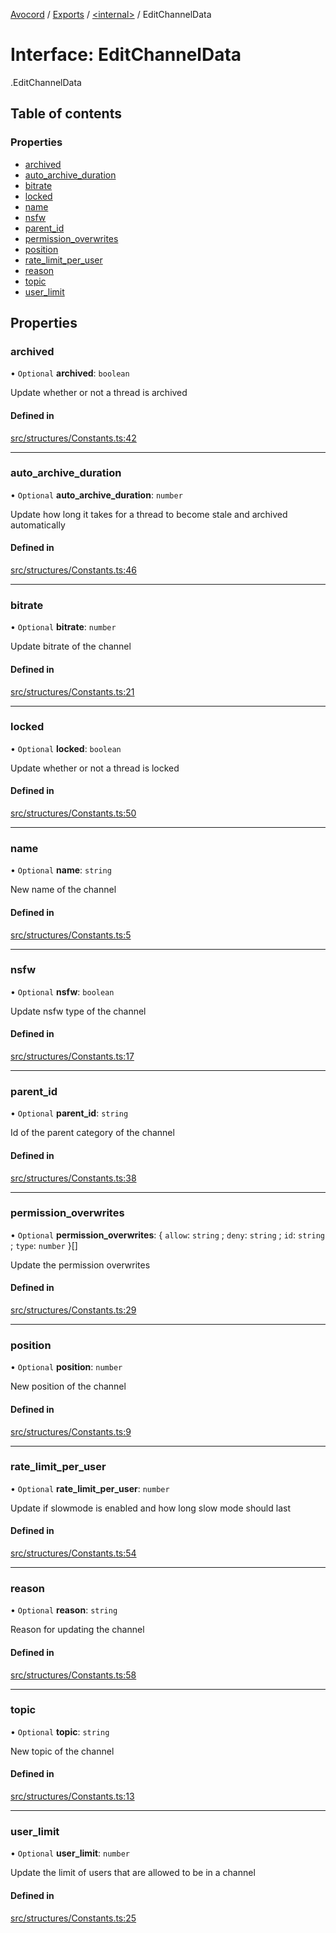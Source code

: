 [Avocord](../README.md) / [Exports](../modules.md) / [<internal\>](../modules/internal_.md) / EditChannelData

# Interface: EditChannelData

[<internal>](../modules/internal_.md).EditChannelData

## Table of contents

### Properties

- [archived](internal_.EditChannelData.md#archived)
- [auto\_archive\_duration](internal_.EditChannelData.md#auto_archive_duration)
- [bitrate](internal_.EditChannelData.md#bitrate)
- [locked](internal_.EditChannelData.md#locked)
- [name](internal_.EditChannelData.md#name)
- [nsfw](internal_.EditChannelData.md#nsfw)
- [parent\_id](internal_.EditChannelData.md#parent_id)
- [permission\_overwrites](internal_.EditChannelData.md#permission_overwrites)
- [position](internal_.EditChannelData.md#position)
- [rate\_limit\_per\_user](internal_.EditChannelData.md#rate_limit_per_user)
- [reason](internal_.EditChannelData.md#reason)
- [topic](internal_.EditChannelData.md#topic)
- [user\_limit](internal_.EditChannelData.md#user_limit)

## Properties

### archived

• `Optional` **archived**: `boolean`

Update whether or not a thread is archived

#### Defined in

[src/structures/Constants.ts:42](https://github.com/avocord/disonejs/blob/0170c9a/src/structures/Constants.ts#L42)

___

### auto\_archive\_duration

• `Optional` **auto\_archive\_duration**: `number`

Update how long it takes for a thread to become stale and archived automatically

#### Defined in

[src/structures/Constants.ts:46](https://github.com/avocord/disonejs/blob/0170c9a/src/structures/Constants.ts#L46)

___

### bitrate

• `Optional` **bitrate**: `number`

Update bitrate of the channel

#### Defined in

[src/structures/Constants.ts:21](https://github.com/avocord/disonejs/blob/0170c9a/src/structures/Constants.ts#L21)

___

### locked

• `Optional` **locked**: `boolean`

Update whether or not a thread is locked

#### Defined in

[src/structures/Constants.ts:50](https://github.com/avocord/disonejs/blob/0170c9a/src/structures/Constants.ts#L50)

___

### name

• `Optional` **name**: `string`

New name of the channel

#### Defined in

[src/structures/Constants.ts:5](https://github.com/avocord/disonejs/blob/0170c9a/src/structures/Constants.ts#L5)

___

### nsfw

• `Optional` **nsfw**: `boolean`

Update nsfw type of the channel

#### Defined in

[src/structures/Constants.ts:17](https://github.com/avocord/disonejs/blob/0170c9a/src/structures/Constants.ts#L17)

___

### parent\_id

• `Optional` **parent\_id**: `string`

Id of the parent category of the channel

#### Defined in

[src/structures/Constants.ts:38](https://github.com/avocord/disonejs/blob/0170c9a/src/structures/Constants.ts#L38)

___

### permission\_overwrites

• `Optional` **permission\_overwrites**: { `allow`: `string` ; `deny`: `string` ; `id`: `string` ; `type`: `number`  }[]

Update the permission overwrites

#### Defined in

[src/structures/Constants.ts:29](https://github.com/avocord/disonejs/blob/0170c9a/src/structures/Constants.ts#L29)

___

### position

• `Optional` **position**: `number`

New position of the channel

#### Defined in

[src/structures/Constants.ts:9](https://github.com/avocord/disonejs/blob/0170c9a/src/structures/Constants.ts#L9)

___

### rate\_limit\_per\_user

• `Optional` **rate\_limit\_per\_user**: `number`

Update if slowmode is enabled and how long slow mode should last

#### Defined in

[src/structures/Constants.ts:54](https://github.com/avocord/disonejs/blob/0170c9a/src/structures/Constants.ts#L54)

___

### reason

• `Optional` **reason**: `string`

Reason for updating the channel

#### Defined in

[src/structures/Constants.ts:58](https://github.com/avocord/disonejs/blob/0170c9a/src/structures/Constants.ts#L58)

___

### topic

• `Optional` **topic**: `string`

New topic of the channel

#### Defined in

[src/structures/Constants.ts:13](https://github.com/avocord/disonejs/blob/0170c9a/src/structures/Constants.ts#L13)

___

### user\_limit

• `Optional` **user\_limit**: `number`

Update the limit of users that are allowed to be in a channel

#### Defined in

[src/structures/Constants.ts:25](https://github.com/avocord/disonejs/blob/0170c9a/src/structures/Constants.ts#L25)
